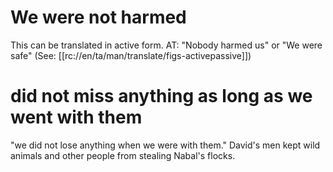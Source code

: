 # We were not harmed

This can be translated in active form. AT: "Nobody harmed us" or "We were safe" (See: [[rc://en/ta/man/translate/figs-activepassive]])

# did not miss anything as long as we went with them

"we did not lose anything when we were with them." David's men kept wild animals and other people from stealing Nabal's flocks.

